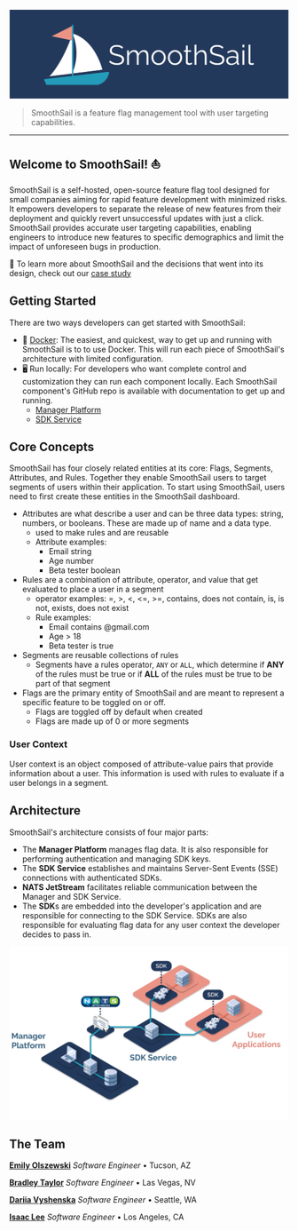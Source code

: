[![SmoothSail header](https://github.com/smooth-sail/.github/blob/main/images/smoothsail-header.png)](https://smooth-sail.github.io)

> SmoothSail is a feature flag management tool with user targeting capabilities.

---

## Welcome to SmoothSail! ⛵

SmoothSail is a self-hosted, open-source feature flag tool designed for small companies aiming for rapid feature development with minimized risks. It empowers developers to separate the release of new features from their deployment and quickly revert unsuccessful updates with just a click. SmoothSail provides accurate user targeting capabilities, enabling engineers to introduce new features to specific demographics and limit the impact of unforeseen bugs in production.

📄 To learn more about SmoothSail and the decisions that went into its design, check out our [case study](https://smooth-sail.github.io/case-study)

## Getting Started

There are two ways developers can get started with SmoothSail:

- 🐳 [Docker](https://github.com/smooth-sail/smoothsail#1-setting-up-smoothsail): The easiest, and quickest, way to get up and running with SmoothSail is to to use Docker. This will run each piece of SmoothSail's architecture with limited configuration.
- 🖥️ Run locally: For developers who want complete control and customization they can run each component locally. Each SmoothSail component's GitHub repo is available with documentation to get up and running.
  - [Manager Platform](https://github.com/smooth-sail/smoothsail-manager)
  - [SDK Service](https://github.com/smooth-sail/smoothsail-sdk-service)

## Core Concepts

SmoothSail has four closely related entities at its core: Flags, Segments, Attributes, and Rules. Together they enable SmoothSail users to target segments of users within their application. To start using SmoothSail, users need to first create these entities in the SmoothSail dashboard.

- Attributes are what describe a user and can be three data types: string, numbers, or booleans. These are made up of name and a data type.
  - used to make rules and are reusable
  - Attribute examples:
    - Email string
    - Age number
    - Beta tester boolean
- Rules are a combination of attribute, operator, and value that get evaluated to place a user in a segment
  - operator examples: =, >, <, <=, >=, contains, does not contain, is, is not, exists, does not exist
  - Rule examples:
    - Email contains @gmail.com
    - Age > 18
    - Beta tester is true
- Segments are reusable collections of rules
  - Segments have a rules operator, `ANY` or `ALL`, which determine if **ANY** of the rules must be true or if **ALL** of the rules must be true to be part of that segment
- Flags are the primary entity of SmoothSail and are meant to represent a specific feature to be toggled on or off.
  - Flags are toggled off by default when created
  - Flags are made up of 0 or more segments

### User Context

User context is an object composed of attribute-value pairs that provide information about a user. This information is used with rules to evaluate if a user belongs in a segment.

## Architecture

SmoothSail's architecture consists of four major parts:

- The **Manager Platform** manages flag data. It is also responsible for performing authentication and managing SDK keys.
- The **SDK Service** establishes and maintains Server-Sent Events (SSE) connections with authenticated SDKs.
- **NATS JetStream** facilitates reliable communication between the Manager and SDK Service.
- The **SDK**s are embedded into the developer's application and are responsible for connecting to the SDK Service. SDKs are also responsible for evaluating flag data for any user context the developer decides to pass in.

[![SmoothSail architecture](https://github.com/smooth-sail/.github/blob/main/images/smoothsail-architecture.png)](https://smooth-sail.github.io/case-study)

## The Team

**[Emily Olszewski]()** _Software Engineer_ • Tucson, AZ

**[Bradley Taylor]()** _Software Engineer_ • Las Vegas, NV

**[Dariia Vyshenska]()** _Software Engineer_ • Seattle, WA

**[Isaac Lee]()** _Software Engineer_ • Los Angeles, CA
